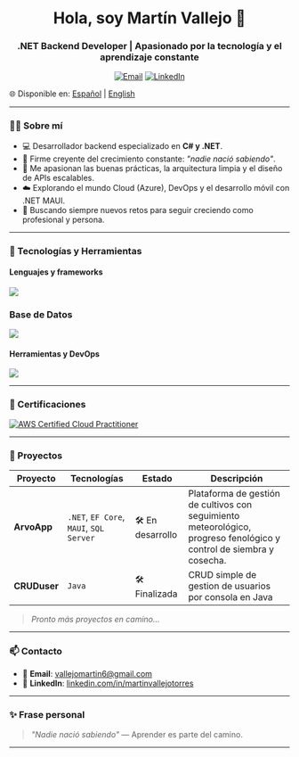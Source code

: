 

<h1 align="center">Hola, soy Martín Vallejo 👋</h1>
<h3 align="center">.NET Backend Developer | Apasionado por la tecnología y el aprendizaje constante</h3>

<p align="center">
  <a href="mailto:vallejomartin6l@gmail.com"><img alt="Email" src="https://img.shields.io/badge/Email-d14836?logo=gmail&style=for-the-badge&logoColor=white"></a>
  <a href="https://www.linkedin.com/in/martinvallejotorres"><img alt="LinkedIn" src="https://img.shields.io/badge/LinkedIn-blue?logo=linkedin&style=for-the-badge&logoColor=white"></a>
</p>

🌐 Disponible en: [Español](README.es.md) | [English](README.md)

---

### 👨‍💻 Sobre mí

- 💻 Desarrollador backend especializado en **C# y .NET**.
- 🧠 Firme creyente del crecimiento constante: _"nadie nació sabiendo"_.
- 🧰 Me apasionan las buenas prácticas, la arquitectura limpia y el diseño de APIs escalables.
- ☁️ Explorando el mundo Cloud (Azure), DevOps y el desarrollo móvil con .NET MAUI.
- 🎯 Buscando siempre nuevos retos para seguir creciendo como profesional y persona.

---

### 🧰 Tecnologías y Herramientas

#### Lenguajes y frameworks
![](https://skillicons.dev/icons?i=cs,c,java,js,html,css,dotnet&perline=3)

### Base de Datos
![](https://skillicons.dev/icons?i=postgres,mysql)

#### Herramientas y DevOps

![](https://skillicons.dev/icons?i=aws,azure,docker,git,github,notion,postman,visualstudio&perline=4)

---

### 📜 Certificaciones

[![AWS Certified Cloud Practitioner](https://images.credly.com/size/110x110/images/00634f82-b07f-4bbd-a6bb-53de397fc3a6/image.png)](https://www.credly.com/badges/49a20772-7563-4bc5-bf87-3d33d602c6b9)

---

### 🚀 Proyectos

| Proyecto | Tecnologías | Estado | Descripción |
|----------|-------------|--------|-------------|
| **ArvoApp** | `.NET`, `EF Core`, `MAUI`, `SQL Server` | 🛠️ En desarrollo | Plataforma de gestión de cultivos con seguimiento meteorológico, progreso fenológico y control de siembra y cosecha. |
| **CRUDuser** | `Java` | 🛠️ Finalizada | CRUD simple de gestion de usuarios por consola en Java |

> *Pronto más proyectos en camino...*

---

### 📫 Contacto

- 📧 **Email**: [vallejomartin6@gmail.com](mailto:vallejomartin6@gmail.com)  
- 💼 **LinkedIn**: [linkedin.com/in/martinvallejotorres](https://www.linkedin.com/in/martinvallejotorres)

---

### ✨ Frase personal

> _"Nadie nació sabiendo"_ — Aprender es parte del camino.

---
